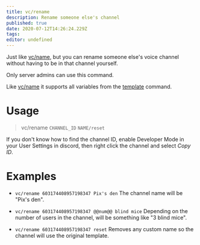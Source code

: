 ```yaml
---
title: vc/rename
description: Rename someone else's channel
published: true
date: 2020-07-12T14:26:24.229Z
tags: 
editor: undefined
---
```


Just like [vc/name](/command/name), but you can rename someone else's voice channel without having to be in that channel yourself.

Only server admins can use this command.

Like [vc/name](/command/name) it supports all variables from the [template](/command/template) command.

# Usage

> vc/rename `CHANNEL_ID` `NAME/reset`

If you don't know how to find the channel ID, enable Developer Mode in your User Settings in discord, then right click the channel and select *Copy ID*.

# Examples

* `vc/rename 603174408957198347 Pix's den`
The channel name will be "Pix's den".

* `vc/rename 603174408957198347 @@num@@ blind mice`
Depending on the number of users in the channel, will be something like "3 blind mice".

* `vc/rename 603174408957198347 reset`
Removes any custom name so the channel will use the original template.